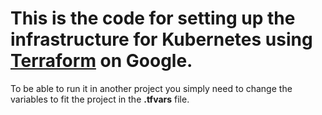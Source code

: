 # This is the code for setting up the infrastructure for Kubernetes using [Terraform](https://www.terraform.io/) on Google.

To be able to run it in another project you simply need to change the variables to fit the project in the **.tfvars** file.
